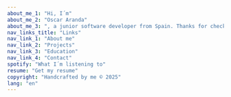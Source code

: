 ```yaml
---
about_me_1: "Hi, I´m"
about_me_2: "Oscar Aranda"
about_me_3: ", a junior software developer from Spain. Thanks for checking out my site!"
nav_links_title: "Links"
nav_link_1: "About me"
nav_link_2: "Projects"
nav_link_3: "Education"
nav_link_4: "Contact"
spotify: "What I´m listening to"
resume: "Get my resume"
copyright: "Handcrafted by me © 2025"
lang: "en"
---
```


